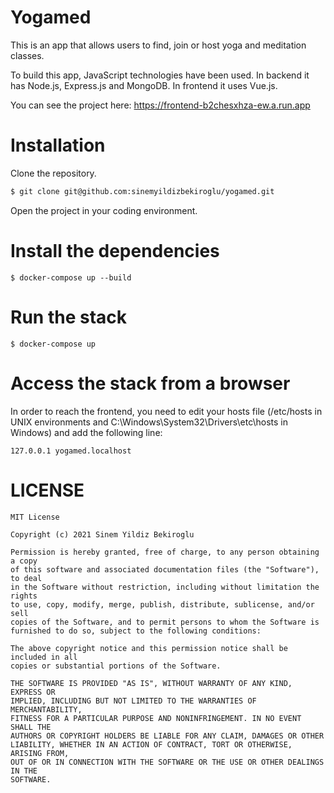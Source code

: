 # Yogamed

This is an app that allows users to find, join or host yoga and meditation classes.

To build this app, JavaScript technologies have been used. In backend it has Node.js, Express.js and MongoDB. In frontend it uses Vue.js.

You can see the project here: https://frontend-b2chesxhza-ew.a.run.app

# Installation

Clone the repository.

```bash
$ git clone git@github.com:sinemyildizbekiroglu/yogamed.git
```

Open the project in your coding environment.

# Install the dependencies

```
$ docker-compose up --build
```

# Run the stack

```
$ docker-compose up
```

# Access the stack from a browser

In order to reach the frontend, you need to edit your hosts file (/etc/hosts in UNIX environments and C:\Windows\System32\Drivers\etc\hosts in Windows) and add the following line:

```
127.0.0.1 yogamed.localhost
```
# LICENSE

```
MIT License

Copyright (c) 2021 Sinem Yildiz Bekiroglu

Permission is hereby granted, free of charge, to any person obtaining a copy
of this software and associated documentation files (the "Software"), to deal
in the Software without restriction, including without limitation the rights
to use, copy, modify, merge, publish, distribute, sublicense, and/or sell
copies of the Software, and to permit persons to whom the Software is
furnished to do so, subject to the following conditions:

The above copyright notice and this permission notice shall be included in all
copies or substantial portions of the Software.

THE SOFTWARE IS PROVIDED "AS IS", WITHOUT WARRANTY OF ANY KIND, EXPRESS OR
IMPLIED, INCLUDING BUT NOT LIMITED TO THE WARRANTIES OF MERCHANTABILITY,
FITNESS FOR A PARTICULAR PURPOSE AND NONINFRINGEMENT. IN NO EVENT SHALL THE
AUTHORS OR COPYRIGHT HOLDERS BE LIABLE FOR ANY CLAIM, DAMAGES OR OTHER
LIABILITY, WHETHER IN AN ACTION OF CONTRACT, TORT OR OTHERWISE, ARISING FROM,
OUT OF OR IN CONNECTION WITH THE SOFTWARE OR THE USE OR OTHER DEALINGS IN THE
SOFTWARE.
```